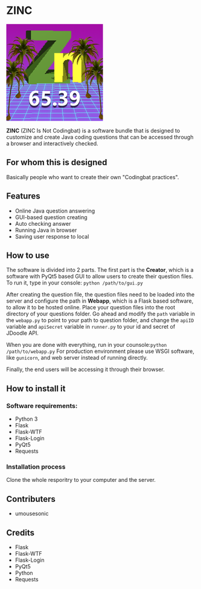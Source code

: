 # ZINC
![avatar](resources/zinc.png)

**ZINC** (ZINC Is Not Codingbat) is a software bundle that is designed to customize and create Java coding questions that can be accessed through a browser and interactively checked.

## For whom this is designed
Basically people who want to create their own 
"Codingbat practices".

## Features
- Online Java question answering
- GUI-based question creating
- Auto checking answer
- Running Java in browser
- Saving user response to local


## How to use
The software is divided into 2 parts. The first part is the **Creator**, which is a software with PyQt5 based GUI to allow users to create their question files. To run it, type in your console:
`python /path/to/gui.py`

After creating the question file, the question files need to be loaded into the server and configure the path in **Webapp**, which is a Flask based software, to allow it to be hosted online. Place your question files into the root directory of your questions folder. Go ahead and modify the `path` variable in the `webapp.py` to point to your path to question folder, and change the `apiID` variable and `apiSecret` variable in `runner.py` to your id and secret of JDoodle API.

When you are done with everything, run in your counsole:`python /path/to/webapp.py` For production environment please use WSGI software, like `gunicorn`, and web server instead of running directly.

Finally, the end users will be accessing it through their browser.

## How to install it
### Software requirements:
- Python 3
- Flask
- Flask-WTF
- Flask-Login
- PyQt5
- Requests
### Installation process
Clone the whole resporitry to your computer and the server. 
 
## Contributers
- umousesonic

## Credits
- Flask
- Flask-WTF
- Flask-Login
- PyQt5
- Python
- Requests